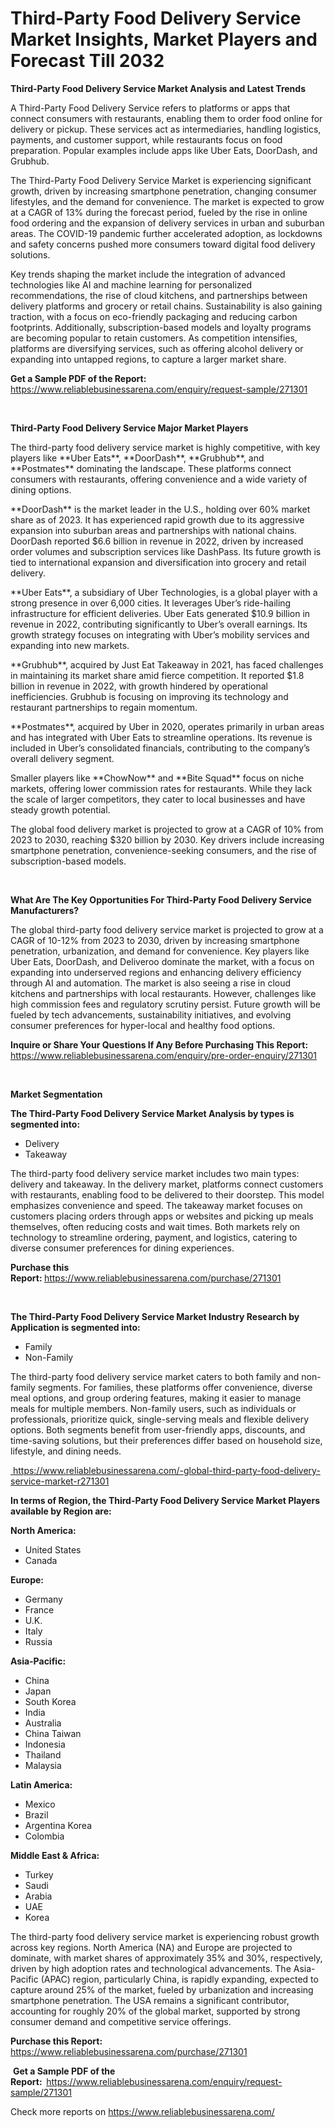 <p><h1>Third-Party Food Delivery Service Market Insights, Market Players and Forecast Till 2032</h1></p><p><strong>Third-Party Food Delivery Service Market Analysis and Latest Trends</strong></p>
<p><p>A Third-Party Food Delivery Service refers to platforms or apps that connect consumers with restaurants, enabling them to order food online for delivery or pickup. These services act as intermediaries, handling logistics, payments, and customer support, while restaurants focus on food preparation. Popular examples include apps like Uber Eats, DoorDash, and Grubhub.</p><p>The Third-Party Food Delivery Service Market is experiencing significant growth, driven by increasing smartphone penetration, changing consumer lifestyles, and the demand for convenience. The market is expected to grow at a CAGR of 13% during the forecast period, fueled by the rise in online food ordering and the expansion of delivery services in urban and suburban areas. The COVID-19 pandemic further accelerated adoption, as lockdowns and safety concerns pushed more consumers toward digital food delivery solutions.</p><p>Key trends shaping the market include the integration of advanced technologies like AI and machine learning for personalized recommendations, the rise of cloud kitchens, and partnerships between delivery platforms and grocery or retail chains. Sustainability is also gaining traction, with a focus on eco-friendly packaging and reducing carbon footprints. Additionally, subscription-based models and loyalty programs are becoming popular to retain customers. As competition intensifies, platforms are diversifying services, such as offering alcohol delivery or expanding into untapped regions, to capture a larger market share.</p></p>
<p><strong>Get a Sample PDF of the Report:&nbsp;</strong> <a href="https://www.reliablebusinessarena.com/enquiry/request-sample/271301?utm_campaign=1841&utm_medium=2&utm_source=Github&utm_content=ia&utm_term=21012025&utm_id=third-party-food-delivery-service">https://www.reliablebusinessarena.com/enquiry/request-sample/271301</a></p>
<p>&nbsp;</p>
<p><strong>Third-Party Food Delivery Service Major Market Players</strong></p>
<p><p>The third-party food delivery service market is highly competitive, with key players like **Uber Eats**, **DoorDash**, **Grubhub**, and **Postmates** dominating the landscape. These platforms connect consumers with restaurants, offering convenience and a wide variety of dining options.</p><p>**DoorDash** is the market leader in the U.S., holding over 60% market share as of 2023. It has experienced rapid growth due to its aggressive expansion into suburban areas and partnerships with national chains. DoorDash reported $6.6 billion in revenue in 2022, driven by increased order volumes and subscription services like DashPass. Its future growth is tied to international expansion and diversification into grocery and retail delivery.</p><p>**Uber Eats**, a subsidiary of Uber Technologies, is a global player with a strong presence in over 6,000 cities. It leverages Uber’s ride-hailing infrastructure for efficient deliveries. Uber Eats generated $10.9 billion in revenue in 2022, contributing significantly to Uber’s overall earnings. Its growth strategy focuses on integrating with Uber’s mobility services and expanding into new markets.</p><p>**Grubhub**, acquired by Just Eat Takeaway in 2021, has faced challenges in maintaining its market share amid fierce competition. It reported $1.8 billion in revenue in 2022, with growth hindered by operational inefficiencies. Grubhub is focusing on improving its technology and restaurant partnerships to regain momentum.</p><p>**Postmates**, acquired by Uber in 2020, operates primarily in urban areas and has integrated with Uber Eats to streamline operations. Its revenue is included in Uber’s consolidated financials, contributing to the company’s overall delivery segment.</p><p>Smaller players like **ChowNow** and **Bite Squad** focus on niche markets, offering lower commission rates for restaurants. While they lack the scale of larger competitors, they cater to local businesses and have steady growth potential.</p><p>The global food delivery market is projected to grow at a CAGR of 10% from 2023 to 2030, reaching $320 billion by 2030. Key drivers include increasing smartphone penetration, convenience-seeking consumers, and the rise of subscription-based models.</p></p>
<p>&nbsp;</p>
<p><strong>What Are The Key Opportunities For Third-Party Food Delivery Service Manufacturers?</strong></p>
<p><p>The global third-party food delivery service market is projected to grow at a CAGR of 10-12% from 2023 to 2030, driven by increasing smartphone penetration, urbanization, and demand for convenience. Key players like Uber Eats, DoorDash, and Deliveroo dominate the market, with a focus on expanding into underserved regions and enhancing delivery efficiency through AI and automation. The market is also seeing a rise in cloud kitchens and partnerships with local restaurants. However, challenges like high commission fees and regulatory scrutiny persist. Future growth will be fueled by tech advancements, sustainability initiatives, and evolving consumer preferences for hyper-local and healthy food options.</p></p>
<p><strong>Inquire or Share Your Questions If Any Before Purchasing This Report:</strong> <a href="https://www.reliablebusinessarena.com/enquiry/pre-order-enquiry/271301?utm_campaign=1841&utm_medium=2&utm_source=Github&utm_content=ia&utm_term=21012025&utm_id=third-party-food-delivery-service">https://www.reliablebusinessarena.com/enquiry/pre-order-enquiry/271301</a></p>
<p>&nbsp;</p>
<p><strong>Market Segmentation</strong></p>
<p><strong>The Third-Party Food Delivery Service Market Analysis by types is segmented into:</strong></p>
<p><ul><li>Delivery</li><li>Takeaway</li></ul></p>
<p><p>The third-party food delivery service market includes two main types: delivery and takeaway. In the delivery market, platforms connect customers with restaurants, enabling food to be delivered to their doorstep. This model emphasizes convenience and speed. The takeaway market focuses on customers placing orders through apps or websites and picking up meals themselves, often reducing costs and wait times. Both markets rely on technology to streamline ordering, payment, and logistics, catering to diverse consumer preferences for dining experiences.</p></p>
<p><strong>Purchase this Report:&nbsp;</strong><a href="https://www.reliablebusinessarena.com/purchase/271301?utm_campaign=1841&utm_medium=2&utm_source=Github&utm_content=ia&utm_term=21012025&utm_id=third-party-food-delivery-service">https://www.reliablebusinessarena.com/purchase/271301</a></p>
<p>&nbsp;</p>
<p><strong>The Third-Party Food Delivery Service Market Industry Research by Application is segmented into:</strong></p>
<p><ul><li>Family</li><li>Non-Family</li></ul></p>
<p><p>The third-party food delivery service market caters to both family and non-family segments. For families, these platforms offer convenience, diverse meal options, and group ordering features, making it easier to manage meals for multiple members. Non-family users, such as individuals or professionals, prioritize quick, single-serving meals and flexible delivery options. Both segments benefit from user-friendly apps, discounts, and time-saving solutions, but their preferences differ based on household size, lifestyle, and dining needs.</p></p>
<p><a href="https://www.reliablebusinessarena.com/-global-third-party-food-delivery-service-market-r271301?utm_campaign=1841&utm_medium=2&utm_source=Github&utm_content=ia&utm_term=21012025&utm_id=third-party-food-delivery-service">&nbsp;https://www.reliablebusinessarena.com/-global-third-party-food-delivery-service-market-r271301</a></p>
<p><strong>In terms of Region, the Third-Party Food Delivery Service Market Players available by Region are:</strong></p>
<p>
    <p> <strong> North America: </strong>
        <ul>
            <li>United States</li>
            <li>Canada</li>
        </ul>
        </p> 
    <p> <strong> Europe: </strong>
        <ul>
            <li>Germany</li>
            <li>France</li>
            <li>U.K.</li>
            <li>Italy</li>
            <li>Russia</li>
        </ul>
        </p> 
    <p> <strong> Asia-Pacific: </strong>
        <ul>
            <li>China</li>
            <li>Japan</li>
            <li>South Korea</li>
            <li>India</li>
            <li>Australia</li>
            <li>China Taiwan</li>
            <li>Indonesia</li>
            <li>Thailand</li>
            <li>Malaysia</li>
        </ul>
        </p> 
    <p> <strong> Latin America: </strong>
        <ul>
            <li>Mexico</li>
            <li>Brazil</li>
            <li>Argentina Korea</li>
            <li>Colombia</li>
        </ul>
        </p> 
    <p> <strong> Middle East & Africa: </strong>
        <ul>
            <li>Turkey</li>
            <li>Saudi</li>
            <li>Arabia</li>
            <li>UAE</li>
            <li>Korea</li>
        </ul>
    </p>
    </p>
<p><p>The third-party food delivery service market is experiencing robust growth across key regions. North America (NA) and Europe are projected to dominate, with market shares of approximately 35% and 30%, respectively, driven by high adoption rates and technological advancements. The Asia-Pacific (APAC) region, particularly China, is rapidly expanding, expected to capture around 25% of the market, fueled by urbanization and increasing smartphone penetration. The USA remains a significant contributor, accounting for roughly 20% of the global market, supported by strong consumer demand and competitive service offerings.</p></p>
<p><strong>Purchase this Report: </strong><a href="https://www.reliablebusinessarena.com/purchase/271301?utm_campaign=1841&utm_medium=2&utm_source=Github&utm_content=ia&utm_term=21012025&utm_id=third-party-food-delivery-service">https://www.reliablebusinessarena.com/purchase/271301</a></p>
<p>&nbsp;<strong>Get a Sample PDF of the Report:&nbsp;&nbsp;</strong><a href="https://www.reliablebusinessarena.com/enquiry/request-sample/271301?utm_campaign=1841&utm_medium=2&utm_source=Github&utm_content=ia&utm_term=21012025&utm_id=third-party-food-delivery-service">https://www.reliablebusinessarena.com/enquiry/request-sample/271301</a></p>
<p><strong></strong></p>
<p>Check more reports on <a href="https://www.reliablebusinessarena.com/?utm_campaign=1841&utm_medium=2&utm_source=Github&utm_content=ia&utm_term=21012025&utm_id=third-party-food-delivery-service">https://www.reliablebusinessarena.com/</a></p>